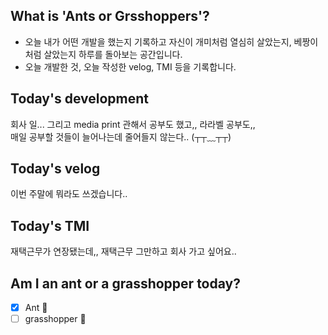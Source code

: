 ## What is 'Ants or Grsshoppers'?

- 오늘 내가 어떤 개발을 했는지 기록하고 자신이 개미처럼 열심히 살았는지, 베짱이처럼 살았는지 하루를 돌아보는 공간입니다.
- 오늘 개발한 것, 오늘 작성한 velog, TMI 등을 기록합니다.
  <br>

## Today's development

회사 일... 그리고 media print 관해서 공부도 했고,, 라라벨 공부도,, <br>
매일 공부할 것들이 늘어나는데 줄어들지 않는다.. (┬┬﹏┬┬)

## Today's velog

이번 주말에 뭐라도 쓰겠습니다..

## Today's TMI

재택근무가 연장됐는데,, 재택근무 그만하고 회사 가고 싶어요..

## Am I an ant or a grasshopper today?

- [x] Ant 🐜
- [ ] grasshopper 🦗
